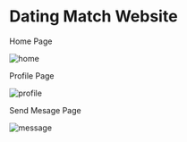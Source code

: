 # Dating Match Website
Home Page

![home](https://user-images.githubusercontent.com/112481574/194330026-3480ccb2-2309-487e-aef3-c53332dbd29d.jpg)


Profile Page

![profile](https://user-images.githubusercontent.com/112481574/194330268-86344e8f-adf6-4a4c-9d86-c69586b321ba.jpg)


Send Mesage Page 

![message](https://user-images.githubusercontent.com/112481574/194330140-70d2a866-5527-4799-bd99-d1ce42dc3a11.jpg)